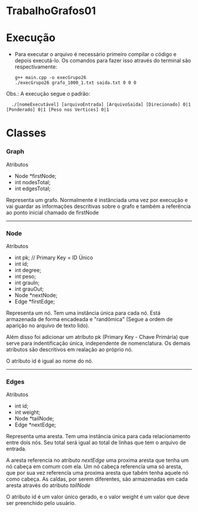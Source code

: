 # TrabalhoGrafos01

# Execução

- Para executar o arquivo é necessário primeiro compilar o código e depois executá-lo. Os comandos para fazer isso através do terminal são respectivamente:
  
    ``` 
    g++ main.cpp -o execGrupo26
    ./execGrupo26 grafo_1000_1.txt saida.txt 0 0 0
    ```
    
 Obs.: A execução segue o padrão: 
```
  ./[nomeExecutável] [arquivoEntrada] [ArquivoSaida] [Direcionado] 0|1 [Ponderado] 0|1 [Peso nos Vertices] 0|1 
```
# Classes 

<h3> Graph </h3>

Atributos
  - Node *firstNode;
  - int nodesTotal;
  - int edgesTotal;

Representa um grafo. Normalmente é instânciada uma vez por execução e vai guardar as informações descritivas sobre o grafo e também a referência ao ponto inicial chamado de firstNode

<hr/>

<h3> Node </h3>

Atributos 
  - int pk; // Primary Key = ID Único 
  - int id;
  - int degree;
  - int peso;
  - int grauIn;
  - int grauOut;
  - Node *nextNode;
  - Edge *firstEdge;
  
  Representa um nó. Tem uma instância única para cada nó. Está armazenada de forma encadeada e "randômica" (Segue a ordem de aparição no arquivo de texto lido). 
  
  Além disso foi adicionar um atributo pk (Primary Key - Chave Primária) que serve para indentificação única, independente de nomenclatura. Os demais atributos são descritivos em realação ao próprio nó.
  
  O atributo id é igual ao nome do nó.
  
<hr/>

<h3> Edges </h3>
  
Atributos
  - int id;
  - int weight;        
  - Node *tailNode;
  - Edge *nextEdge;   
  
Representa uma aresta. Tem uma instância única para cada relacionamento entre dois nós. Seu total será igual ao total de linhas que tem o arquivo de entrada. 

A aresta referencía no atributo *nextEdge* uma proxima aresta que tenha um nó cabeça em comum com ela. Um nó cabeça referencía uma só aresta, que por sua vez referencía uma proxima aresta que tabém tenha aquele nó como cabeça. As caldas, por serem diferentes, são armazenadas em cada aresta através do atributo *tailNode*

O atributo id é um valor único gerado, e o valor weight é um valor que deve ser preenchido pelo usuário. 
